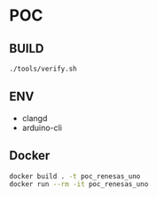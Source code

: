 # POC

## BUILD

```bash
./tools/verify.sh
```

## ENV

- clangd
- arduino-cli

## Docker

```bash
docker build . -t poc_renesas_uno
docker run --rm -it poc_renesas_uno
```
